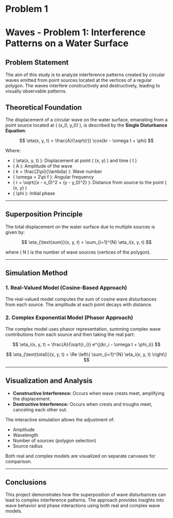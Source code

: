 # Problem 1
# Waves - Problem 1: Interference Patterns on a Water Surface

## Problem Statement

The aim of this study is to analyze interference patterns created by circular waves emitted from point sources located at the vertices of a regular polygon. The waves interfere constructively and destructively, leading to visually observable patterns.

## Theoretical Foundation

The displacement of a circular wave on the water surface, emanating from a point source located at \( (x_0, y_0) \), is described by the **Single Disturbance Equation**:

$$
\eta(x, y, t) = \frac{A}{\sqrt{r}} \cos(kr - \omega t + \phi)
$$

Where:
- \( \eta(x, y, t) \): Displacement at point \( (x, y) \) and time \( t \)
- \( A \): Amplitude of the wave
- \( k = \frac{2\pi}{\lambda} \): Wave number
- \( \omega = 2\pi f \): Angular frequency
- \( r = \sqrt{(x - x_0)^2 + (y - y_0)^2} \): Distance from source to the point \( (x, y) \)
- \( \phi \): Initial phase

---

## Superposition Principle

The total displacement on the water surface due to multiple sources is given by:

$$
\eta_{\text{sum}}(x, y, t) = \sum_{i=1}^{N} \eta_i(x, y, t)
$$

where \( N \) is the number of wave sources (vertices of the polygon).

---

## Simulation Method

### 1. Real-Valued Model (Cosine-Based Approach)
The real-valued model computes the sum of cosine wave disturbances from each source. The amplitude at each point decays with distance.

### 2. Complex Exponential Model (Phasor Approach)
The complex model uses phasor representation, summing complex wave contributions from each source and then taking the real part:

$$
\eta_i(x, y, t) = \frac{A}{\sqrt{r_i}} e^{j(kr_i - \omega t + \phi_i)}
$$

$$
\eta_{\text{total}}(x, y, t) = \Re \left\{ \sum_{i=1}^{N} \eta_i(x, y, t) \right\}
$$

---

## Visualization and Analysis

- **Constructive Interference:** Occurs when wave crests meet, amplifying the displacement.
- **Destructive Interference:** Occurs when crests and troughs meet, canceling each other out.

The interactive simulation allows the adjustment of:
- Amplitude
- Wavelength
- Number of sources (polygon selection)
- Source radius

Both real and complex models are visualized on separate canvases for comparison.

---

## Conclusions

This project demonstrates how the superposition of wave disturbances can lead to complex interference patterns. The approach provides insights into wave behavior and phase interactions using both real and complex wave models.

